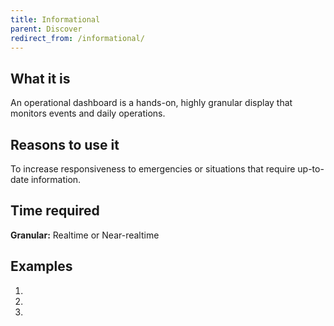 ```yaml
---
title: Informational
parent: Discover
redirect_from: /informational/
---
```


## What it is

An operational dashboard is a hands-on, highly granular display that monitors events and daily operations. 

## Reasons to use it

To increase responsiveness to emergencies or situations that require up-to-date information.

## Time required

**Granular:** Realtime or Near-realtime

## Examples

1. 

2. 

3. 
